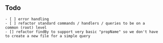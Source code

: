 ## Todo
	- [ ] error handling
	- [ ] refactor standard commands / handlers / queries to be on a common (root) level
	- [] refactor findBy to support very basic "propName" so we don't have to create a new file for a simple query
